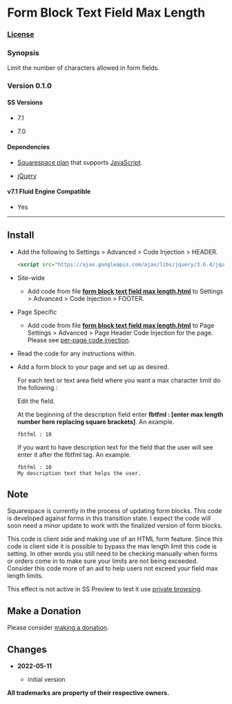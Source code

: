 # Form Block Text Field Max Length

### [License][1]

### Synopsis

Limit the number of characters allowed in form fields.

### Version 0.1.0

#### SS Versions

  * 7.1
  
  * 7.0

#### Dependencies

  * [Squarespace plan][2] that supports [JavaScript][3].
  
  * [jQuery][4]

#### v7.1 Fluid Engine Compatible

  * Yes

---

## Install

* Add the following to Settings > Advanced > Code Injection > HEADER.
  
  ```html
  <script src="https://ajax.googleapis.com/ajax/libs/jquery/3.6.4/jquery.min.js"></script>
  ```
  
* Site-wide

  * Add code from file **[form block text field max length.html][5]** to
    Settings > Advanced > Code Injection > FOOTER.
    
* Page Specific

  * Add code from file **[form block text field max length.html][5]** to Page
    Settings > Advanced > Page Header Code Injection for the page. Please see
    [per-page code injection][6].
    
* Read the code for any instructions within.

* Add a form block to your page and set up as desired.
  
  For each text or text area field where you want a max character limit do the
  following :
  
  Edit the field.
  
  At the beginning of the description field enter
  **fbtfml : [enter max length number here replacing square brackets]**. An
  example.
  
  ```
  fbtfml : 10
  ```
  
  If you want to have description text for the field that the user will see
  enter it after the fbtfml tag. An example.
  
  ```
  fbtfml : 10
  My description text that helps the user.
  ```

## Note

Squarespace is currently in the process of updating form blocks. This code is
developed against forms in this transition state. I expect the code will soon
need a minor update to work with the finalized version of form blocks.

This code is client side and making use of an HTML form feature. Since this code
is client side it is possible to bypass the max length limit this code is
setting. In other words you still need to be checking manually when forms or
orders come in to make sure your limits are not being exceeded. Consider this
code more of an aid to help users not exceed your field max length limits.

This effect is not active in SS Preview to test it use [private browsing][6].

## Make a Donation

Please consider [making a donation][7].

## Changes

<!-- * **2021-07-28**

  * generalized a bit to handle text and text area fields
  * bumped version to 0.2d0
  -->
* **2022-05-11**

  * initial version

**All trademarks are property of their respective owners.**

[1]: https://github.com/tomsWebConsulting/twcsl/blob/main/LICENSE.txt#L1
[2]: https://www.squarespace.com/pricing
[3]: https://en.wikipedia.org/wiki/JavaScript
[4]: https://jquery.com/
[5]: form%20block%20text%20field%20max%20length.html#L1
[6]: https://support.squarespace.com/hc/en-us/articles/207099587-Using-private-browsing-or-incognito-mode
[7]: https://github.com/tomsWebConsulting/twcsl#make-a-donation
